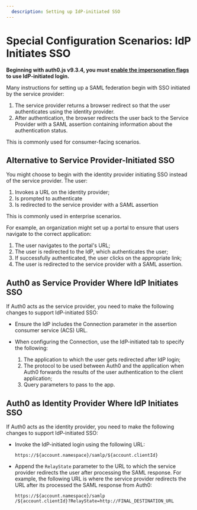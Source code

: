 ```yaml
---
  description: Setting up IdP-initiated SSO
---
```


# Special Configuration Scenarios: IdP Initiates SSO

**Beginning with auth0.js v9.3.4, you must [enable the impersonation flags](/user-profile/user-impersonation#enable-impersonation) to use IdP-initiated login.**

Many instructions for setting up a SAML federation begin with SSO initiated by the service provider:

1. The service provider returns a browser redirect so that the user authenticates using the identity provider.
2. After authentication, the browser redirects the user back to the Service Provider with a SAML assertion containing information about the authentication status.

This is commonly used for consumer-facing scenarios.

## Alternative to Service Provider-Initiated SSO

You might choose to begin with the identity provider initiating SSO instead of the service provider. The user:

1. Invokes a URL on the identity provider;
2. Is prompted to authenticate
3. Is redirected to the service provider with a SAML assertion

This is commonly used in enterprise scenarios.

For example, an organization might set up a portal to ensure that users navigate to the correct application:

1. The user navigates to the portal's URL;
2. The user is redirected to the IdP, which authenticates the user;
3. If successfully authenticated, the user clicks on the appropriate link;
4. The user is redirected to the service provider with a SAML assertion.

## Auth0 as Service Provider Where IdP Initiates SSO

If Auth0 acts as the service provider, you need to make the following changes to support IdP-initiated SSO:

* Ensure the IdP includes the Connection parameter in the assertion consumer service (ACS) URL.
* When configuring the Connection, use the IdP-initiated tab to specify the following:

    1. The application to which the user gets redirected after IdP login;
    2. The protocol to be used between Auth0 and the application when Auth0 forwards the results of the user authentication to the client application;
    3. Query parameters to pass to the app.

## Auth0 as Identity Provider Where IdP Initiates SSO

If Auth0 acts as the identity provider, you need to make the following changes to support IdP-initiated SSO:

* Invoke the IdP-initiated login using the following URL:

  ```text
  https://${account.namespace}/samlp/${account.clientId}
  ```

* Append the `RelayState` parameter to the URL to which the service provider redirects the user after processing the SAML response. For example, the following URL is where the service provider redirects the URL after its processed the SAML response from Auth0:

  ```text
  https://${account.namespace}/samlp
  /${account.clientId}?RelayState=http://FINAL_DESTINATION_URL
  ```
